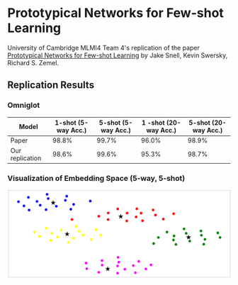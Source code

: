 # Prototypical Networks for Few-shot Learning
University of Cambridge MLMI4 Team 4's replication of the paper [Prototypical Networks for Few-shot Learning](https://arxiv.org/abs/1703.05175) by Jake Snell, Kevin Swersky, Richard S. Zemel.

## Replication Results
### Omniglot
| Model | 1-shot (5-way Acc.) | 5-shot (5-way Acc.) | 1 -shot (20-way Acc.) | 5-shot (20-way Acc.)|
| --- | --- | --- | --- | --- |
| Paper | 98.8% | 99.7% | 96.0% | 98.9%|
| Our replication | 98.6% | 99.6%| 95.3% | 98.7% |

### Visualization of Embedding Space (5-way, 5-shot)
![Visualization of Embedding SpaceMLP for MNIST training curve](https://github.com/Wenlin-Chen/Prototypical-Networks-for-Few-shot-Learning/blob/main/src/visualization.png)
